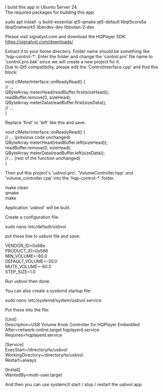 I build this app in Ubuntu Server 24. \
The required packages for building this app: 

sudo apt install -y build-essential qt5-qmake qt5-default libqt5core5a libqt5network5 libevdev-dev libbotan-2-dev

Please visit signalyst.com and download the HQPlayer SDK: \
https://signalyst.com/downloads/

Extract it to your home directory. Folder name should be something like 'hqp-control-*'. Enter the folder and change the 'control.pro' file name to 'control.pro.bak' since we will create a new project for it.\
Due to Qt5 compatibility, please edit the 'ControlInterface.cpp' and find this block:

void clMeterInterface::onReadyRead() { \
    // ... \
    QByteArray meterHead(readBuffer.first(sizeHead)); \
    readBuffer.remove(0, sizeHead); \
    QByteArray meterData(readBuffer.first(sizeData)); \
    // ... \
} 

Replace 'first' to 'left' like this and save:

void clMeterInterface::onReadyRead() { \
    // ... (previous code unchanged) \
    QByteArray meterHead(readBuffer.left(sizeHead)); \
    readBuffer.remove(0, sizeHead); \
    QByteArray meterData(readBuffer.left(sizeData)); \
    // ... (rest of the function unchanged) \
}

Then put this project's 'usbvol.pro', 'VolumeController.hpp' and 'volume_controller.cpp' into the 'hqp-control-*' folder.

make clean \
qmake \
make

Application 'usbvol' will be built.

Create a configuration file:

sudo nano /etc/default/usbvol

put these line to usbvol file and save:

VENDOR_ID=0x68e \
PRODUCT_ID=0x566 \
MIN_VOLUME=-60.0 \
DEFAULT_VOLUME=-30.0 \
MUTE_VOLUME=-60.0 \
STEP_SIZE=1.0

Run usbvol then done.

You can also create a systemd startup file:

sudo nano /etc/systemd/system/usbvol.service

Put these into the file:

[Unit] \
Description=USB Volume Knob Controller for HQPlayer Embedded \
After=network-online.target hqplayerd.service \
Requires=hqplayerd.service

[Service] \
ExecStart=/directory/to/usbvol \
WorkingDirectory=/directory/to/usbvol \
Restart=always

[Install] \
WantedBy=multi-user.target

And then you can use systemctl start / stop / restart the usbvol app.
